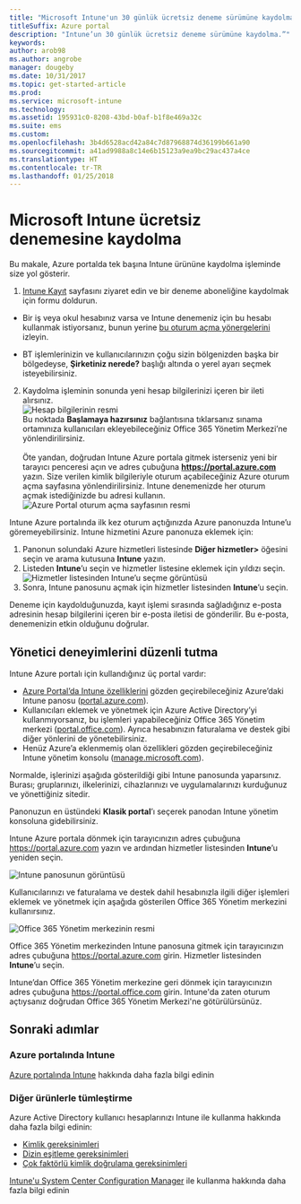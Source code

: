 ```yaml
---
title: "Microsoft Intune'un 30 günlük ücretsiz deneme sürümüne kaydolma"
titleSuffix: Azure portal
description: "Intune’un 30 günlük ücretsiz deneme sürümüne kaydolma.”"
keywords: 
author: arob98
ms.author: angrobe
manager: dougeby
ms.date: 10/31/2017
ms.topic: get-started-article
ms.prod: 
ms.service: microsoft-intune
ms.technology: 
ms.assetid: 195931c0-8208-43bd-b0af-b1f8e469a32c
ms.suite: ems
ms.custom: 
ms.openlocfilehash: 3b4d6528acd42a84c7d87968874d36199b661a90
ms.sourcegitcommit: a41ad9988a8c14e6b15123a9ea9bc29ac437a4ce
ms.translationtype: HT
ms.contentlocale: tr-TR
ms.lasthandoff: 01/25/2018
---
```

# <a name="sign-up-for-a-microsoft-intune-free-trial"></a>Microsoft Intune ücretsiz denemesine kaydolma


Bu makale, Azure portalda tek başına Intune ürününe kaydolma işleminde size yol gösterir.

1. [Intune Kayıt](https://portal.office.com/Signup/Signup.aspx?OfferId=40BE278A-DFD1-470a-9EF7-9F2596EA7FF9&dl=INTUNE_A&ali=1#0%20) sayfasını ziyaret edin ve bir deneme aboneliğine kaydolmak için formu doldurun.
* Bir iş veya okul hesabınız varsa ve Intune denemeniz için bu hesabı kullanmak istiyorsanız, bunun yerine [bu oturum açma yönergelerini](/intune/account-sign-up) izleyin.

* BT işlemlerinizin ve kullanıcılarınızın çoğu sizin bölgenizden başka bir bölgedeyse, **Şirketiniz nerede?** başlığı altında o yerel ayarı seçmek isteyebilirsiniz.

2. Kaydolma işleminin sonunda yeni hesap bilgilerinizi içeren bir ileti alırsınız. <br/> ![Hesap bilgilerinin resmi](./media/2-end-of-sign-up-process.png) <br/>Bu noktada **Başlamaya hazırsınız** bağlantısına tıklarsanız sınama ortamınıza kullanıcıları ekleyebileceğiniz Office 365 Yönetim Merkezi’ne yönlendirilirsiniz. <br/><br/>Öte yandan, doğrudan Intune Azure portala gitmek isterseniz yeni bir tarayıcı penceresi açın ve adres çubuğuna **https://portal.azure.com** yazın. Size verilen kimlik bilgileriyle oturum açabileceğiniz Azure oturum açma sayfasına yönlendirilirsiniz. Intune denemenizde her oturum açmak istediğinizde bu adresi kullanın. <br/> ![Azure Portal oturum açma sayfasının resmi](./media/azure-portal-signin.png)

Intune Azure portalında ilk kez oturum açtığınızda Azure panonuzda Intune’u göremeyebilirsiniz. Intune hizmetini Azure panonuza eklemek için:
1. Panonun solundaki Azure hizmetleri listesinde **Diğer hizmetler>** öğesini seçin ve arama kutusuna **Intune** yazın.
2. Listeden **Intune**’u seçin ve hizmetler listesine eklemek için yıldızı seçin.<br/> ![Hizmetler listesinden Intune’u seçme görüntüsü](./media/azure-add-intune1.png)
3. Sonra, Intune panosunu açmak için hizmetler listesinden **Intune**’u seçin.

Deneme için kaydolduğunuzda, kayıt işlemi sırasında sağladığınız e-posta adresinin hesap bilgilerini içeren bir e-posta iletisi de gönderilir. Bu e-posta, denemenizin etkin olduğunu doğrular.



## <a name="keeping-the-admin-experiences-straight"></a>Yönetici deneyimlerini düzenli tutma


Intune Azure portalı için kullandığınız üç portal vardır:
- [Azure Portal’da Intune özelliklerini](what-is-intune.md) gözden geçirebileceğiniz Azure’daki Intune panosu ([portal.azure.com](https://portal.azure.com)).
- Kullanıcıları eklemek ve yönetmek için Azure Active Directory’yi kullanmıyorsanız, bu işlemleri yapabileceğiniz Office 365 Yönetim merkezi ([portal.office.com](https://portal.office.com)). Ayrıca hesabınızın faturalama ve destek gibi diğer yönlerini de yönetebilirsiniz.
- Henüz Azure’a eklenmemiş olan özellikleri gözden geçirebileceğiniz Intune yönetim konsolu ([manage.microsoft.com](https://manage.microsoft.com)).

Normalde, işlerinizi aşağıda gösterildiği gibi Intune panosunda yaparsınız. Burası; gruplarınızı, ilkelerinizi, cihazlarınızı ve uygulamalarınızı kurduğunuz ve yönettiğiniz sitedir.

Panonuzun en üstündeki **Klasik portal**’ı seçerek panodan Intune yönetim konsoluna gidebilirsiniz.

Intune Azure portala dönmek için tarayıcınızın adres çubuğuna https://portal.azure.com yazın ve ardından hizmetler listesinden **Intune**’u yeniden seçin.

 ![Intune panosunun görüntüsü](./media/intune-azure-dashboard.png)


Kullanıcılarınızı ve faturalama ve destek dahil hesabınızla ilgili diğer işlemleri eklemek ve yönetmek için aşağıda gösterilen Office 365 Yönetim merkezini kullanırsınız.

![Office 365 Yönetim merkezinin resmi](./media/office-admin-center.png)

Office 365 Yönetim merkezinden Intune panosuna gitmek için tarayıcınızın adres çubuğuna https://portal.azure.com girin. Hizmetler listesinden **Intune**’u seçin.

Intune’dan Office 365 Yönetim merkezine geri dönmek için tarayıcınızın adres çubuğuna https://portal.office.com girin. Intune'da zaten oturum açtıysanız doğrudan Office 365 Yönetim Merkezi'ne götürülürsünüz.

## <a name="next-steps"></a>Sonraki adımlar

### <a name="intune-in-the-azure-portal"></a>Azure portalında Intune
[Azure portalında Intune](what-is-intune.md) hakkında daha fazla bilgi edinin

### <a name="integration-with-other-products"></a>Diğer ürünlerle tümleştirme
Azure Active Directory kullanıcı hesaplarınızı Intune ile kullanma hakkında daha fazla bilgi edinin:
- [Kimlik gereksinimleri](https://docs.microsoft.com/active-directory/active-directory-hybrid-identity-design-considerations-overview#design-considerations-overview)
- [Dizin eşitleme gereksinimleri](https://docs.microsoft.com/active-directory/active-directory-hybrid-identity-design-considerations-directory-sync-requirements)
- [Çok faktörlü kimlik doğrulama gereksinimleri](https://docs.microsoft.com/active-directory/active-directory-hybrid-identity-design-considerations-multifactor-auth-requirements)

[Intune'u System Center Configuration Manager](https://docs.microsoft.com/sccm/mdm/understand/hybrid-mobile-device-management) ile kullanma hakkında daha fazla bilgi edinin
